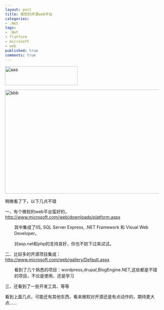 ```yaml
---
layout: post
title: 微软的开源web平台
categories:
- .Net
tags:
- .Net
- flatform
- microsoft
- web
published: true
comments: true
---
```

<p><img class="alignnone size-full wp-image-405" title="aaa" src="http://www.fireyang.com/blog/wp-content/uploads/2009/03/aaa.jpg" alt="aaa" width="237" height="62" /></p>

<p><img class="alignnone size-full wp-image-406" title="bbb" src="http://www.fireyang.com/blog/wp-content/uploads/2009/03/bbb.jpg" alt="bbb" width="512" height="340" /></p>

<p>稍微看了下，以下几点不错</p>

<p>一、有个微软的web平台蛮好的，<a href="http://www.microsoft.com/web/downloads/platform.aspx" target="_blank">http://www.microsoft.com/web/downloads/platform.aspx</a>
<ol></ol>
<p style="padding-left: 30px;">其中集成了IIS, SQL Server Express, .NET Framework 和                      Visual Web Developer。</p>
<p style="padding-left: 30px;">对asp.net和php的支持良好，你也不妨下过来试试。</p></p>

<p>二、比较多的开源项目集成：<a href="http://www.microsoft.com/web/gallery/Default.aspx" target="_blank">http://www.microsoft.com/web/gallery/Default.aspx</a>
<p style="padding-left: 30px;">看到了几个熟悉的项目：wordpress,drupal,BlogEngine.NET,这些都是不错的项目，不论是使用，还是学习</p></p>

<p>三、还看到了一些开发工具、等等</p>

<p>看到上面几点，可能还有其他东西，看来微软对开源还是有点动作的，期待更大点……
<ol></ol></p>
